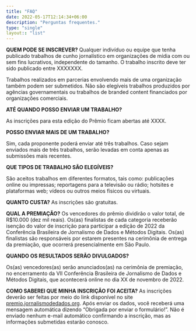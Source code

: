 ```yaml
---
title: "FAQ"
date: 2022-05-17T12:14:34+06:00
description: "Perguntas frequentes."
type: "single"
layout:: "list"
---
```


**QUEM PODE SE INSCREVER?**
Qualquer indivíduo ou equipe que tenha publicado trabalhos de cunho jornalístico em organizações de mídia com ou sem fins lucrativos, independente do tamanho. O trabalho inscrito deve ter sido publicado entre XXXXXXX.

Trabalhos realizados em parcerias envolvendo mais de uma organização também podem ser submetidos. Não são elegíveis trabalhos produzidos por agências governamentais ou trabalhos de branded content financiados por organizações comerciais.

**ATÉ QUANDO POSSO ENVIAR UM TRABALHO?**

As inscrições para esta edição do Prêmio ficam abertas até XXXX.

**POSSO ENVIAR MAIS DE UM TRABALHO?**

Sim, cada proponente poderá enviar até três trabalhos. Caso sejam enviados mais de três trabalhos, serão levadas em conta apenas as submissões mais recentes.

**QUE TIPOS DE TRABALHO SÃO ELEGÍVEIS?**

São aceitos trabalhos em diferentes formatos, tais como: publicações online ou impressas; reportagens para a televisão ou rádio; hotsites e plataformas web; vídeos ou outros meios físicos ou virtuais.

**QUANTO CUSTA?**
As inscrições são gratuitas.

**QUAL A PREMIAÇÃO?**
Os vencedores do prêmio dividirão o valor total, de R$10.000 (dez mil reais). Os(as) finalistas de cada categoria receberão isenção do valor de inscrição para participar a edição de 2022 da Conferência Brasileira de Jornalismo de Dados e Métodos Digitais. Os(as) finalistas são responsáveis por estarem presentes na cerimônia de entrega da premiação, que ocorrerá presencialmente em São Paulo.

**QUANDO OS RESULTADOS SERÃO DIVULGADOS?**

Os(as) vencedores(as) serão anunciados(as) na cerimônia de premiação, no encerramento da VII Conferência Brasileira de Jornalismo de Dados e Métodos Digitais, que acontecerá online no dia XX de novembro de 2022.


**COMO SABEREI QUE MINHA INSCRIÇÃO FOI ACEITA?**
As inscrições deverão ser feitas por meio do link disponível no site [premio.jornalismodedados.org](premio.jornalismodedados.org). Após enviar os dados, você receberá uma mensagem automática dizendo “Obrigada por enviar o formulário!”. Não é enviado nenhum e-mail automático confirmando a inscrição, mas as informações submetidas estarão conosco.